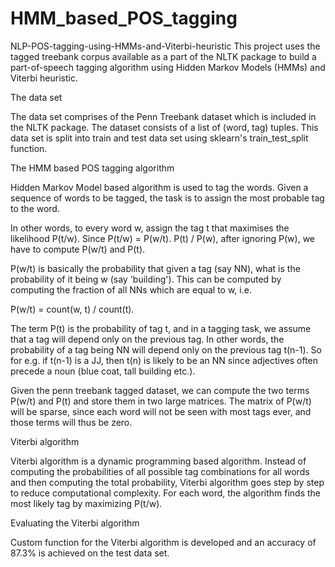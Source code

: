 # HMM_based_POS_tagging


NLP-POS-tagging-using-HMMs-and-Viterbi-heuristic
This project uses the tagged treebank corpus available as a part of the NLTK package to build a part-of-speech tagging algorithm using Hidden Markov Models (HMMs) and Viterbi heuristic.


The data set

The data set comprises of the Penn Treebank dataset which is included in the NLTK package. The dataset consists of a list of (word, tag) tuples. This data set is split into train and test data set using sklearn's train_test_split function.

The HMM based POS tagging algorithm

Hidden Markov Model based algorithm is used to tag the words. Given a sequence of words to be tagged, the task is to assign the most probable tag to the word.

In other words, to every word w, assign the tag t that maximises the likelihood P(t/w). Since P(t/w) = P(w/t). P(t) / P(w), after ignoring P(w), we have to compute P(w/t) and P(t).

P(w/t) is basically the probability that given a tag (say NN), what is the probability of it being w (say 'building'). This can be computed by computing the fraction of all NNs which are equal to w, i.e.

P(w/t) = count(w, t) / count(t).

The term P(t) is the probability of tag t, and in a tagging task, we assume that a tag will depend only on the previous tag. In other words, the probability of a tag being NN will depend only on the previous tag t(n-1). So for e.g. if t(n-1) is a JJ, then t(n) is likely to be an NN since adjectives often precede a noun (blue coat, tall building etc.).

Given the penn treebank tagged dataset, we can compute the two terms P(w/t) and P(t) and store them in two large matrices. The matrix of P(w/t) will be sparse, since each word will not be seen with most tags ever, and those terms will thus be zero.



Viterbi algorithm

Viterbi algorithm is a dynamic programming based algorithm. Instead of computing the probabilities of all possible tag combinations for all words and then computing the total probability, Viterbi algorithm goes step by step to reduce computational complexity. For each word, the algorithm finds the most likely tag by maximizing P(t/w).


Evaluating the Viterbi algorithm

Custom function for the Viterbi algorithm is developed and an accuracy of 87.3% is achieved on the test data set.
